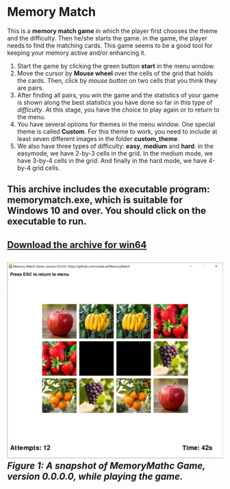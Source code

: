 # Memory Match
This is a **memory match game** in which the player first chooses the theme and the difficulty. Then he/she starts the game. in the game, the player needs to find the matching cards. This game seems to be a good tool for keeping your memory active and/or enhancing it.
1. Start the game by clicking the green button **start** in the menu window.
2. Move the cursor by **Mouse wheel** over the cells of the grid that holds the cards. Then, click by *mouse button* on two cells that you think they are pairs.
3. After finding all pairs, you win the game and the statistics of your game is shown along the best statistics you have done so far in this type of *difficulty*. At this stage, you have the choice to play again or to return to the menu.
4. You have several options for themes in the menu window. One special theme is called **Custom**. For this theme to work, you need to include at least seven different images in the folder **custom_theme**.
5. We also have three types of difficulty: **easy**, **medium** and **hard**. in the easymode, we have 2-by-3 cells in the grid. In the medium mode, we have 3-by-4 cells in the grid. And finally in the hard mode, we have 4-by-4 grid cells.

## This archive includes the executable program: **memorymatch.exe**, which is suitable for **Windows 10** and over. You should click on the executable to run.
[Download the archive for win64](https://drive.google.com/file/d/1wtz2jlqXFdsrh2oDiieDaWJfqttJZ2Jx/view?usp=sharing)
---
![A snapshot of the game: MemoryMatch, version 0.0.0.0](Media/ver-0-0-0-0.jpg) *Figure 1: A snapshot of MemoryMathc Game, version 0.0.0.0, while playing the game.*
---
